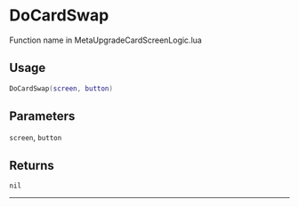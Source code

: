 # DoCardSwap
Function name in MetaUpgradeCardScreenLogic.lua
## Usage
```lua
DoCardSwap(screen, button)
```
## Parameters
`screen`, `button`
## Returns
`nil`

---